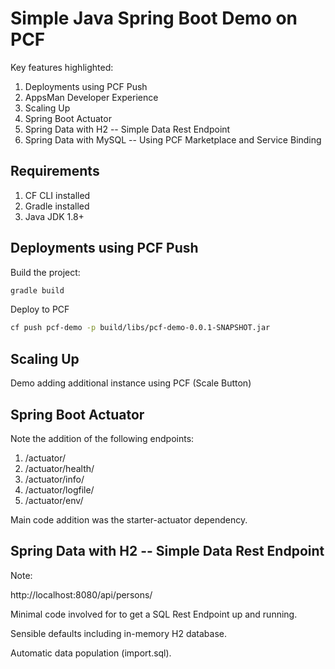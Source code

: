 # Simple Java Spring Boot Demo on PCF

Key features highlighted:

1. Deployments using PCF Push
2. AppsMan Developer Experience
3. Scaling Up
4. Spring Boot Actuator
5. Spring Data with H2 -- Simple Data Rest Endpoint
6. Spring Data with MySQL -- Using PCF Marketplace and Service Binding

## Requirements

1. CF CLI installed
2. Gradle installed
3. Java JDK 1.8+

## Deployments using PCF Push

Build the project:

```sh
gradle build
```

Deploy to PCF

```sh
cf push pcf-demo -p build/libs/pcf-demo-0.0.1-SNAPSHOT.jar
```

## Scaling Up

Demo adding additional instance using PCF (Scale Button)

## Spring Boot Actuator

Note the addition of the following endpoints:

1. /actuator/
2. /actuator/health/
3. /actuator/info/
4. /actuator/logfile/
5. /actuator/env/

Main code addition was the starter-actuator dependency.

## Spring Data with H2 -- Simple Data Rest Endpoint

Note:

http://localhost:8080/api/persons/

Minimal code involved for to get a SQL Rest Endpoint up and running.

Sensible defaults including in-memory H2 database.

Automatic data population (import.sql).





